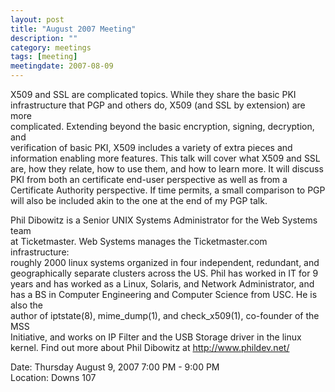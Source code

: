 ```yaml
---
layout: post
title: "August 2007 Meeting"
description: ""
category: meetings
tags: [meeting]
meetingdate: 2007-08-09
---
```


X509 and SSL are complicated topics. While they share the basic PKI            
infrastructure that PGP and others do, X509 (and SSL by extension) are more    
complicated. Extending beyond the basic encryption, signing, decryption, and   
verification of basic PKI, X509 includes a variety of extra pieces and         
information enabling more features. This talk will cover what X509 and SSL     
are, how they relate, how to use them, and how to learn more. It will discuss  
PKI from both an certificate end-user perspective as well as from a            
Certificate Authority perspective. If time permits, a small comparison to PGP  
will also be included akin to the one at the end of my PGP talk.               
                                                                             
Phil Dibowitz is a Senior UNIX Systems Administrator for the Web Systems team  
at Ticketmaster. Web Systems manages the Ticketmaster.com infrastructure:      
roughly 2000 linux systems organized in four independent, redundant, and       
geographically separate clusters across the US. Phil has worked in IT for 9    
years and has worked as a Linux, Solaris, and Network Administrator, and has a 
BS in Computer Engineering and Computer Science from USC. He is also the       
author of iptstate(8), mime_dump(1), and check_x509(1), co-founder of the MSS  
Initiative, and works on IP Filter and the USB Storage driver in the linux     
kernel. Find out more about Phil Dibowitz at http://www.phildev.net/           
                                                                             
Date: Thursday August 9, 2007 7:00 PM - 9:00 PM                                  
Location: Downs 107                                         
